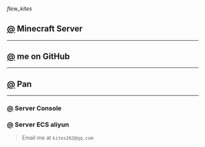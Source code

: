 ###### *flew_kites*

## [@](https://kites262.top/mc/) Minecraft Server

---

## [@](https://github.com/kites262/) me on GitHub

---

## [@](http://kites262.top/pan/) Pan

---

### [@](http://kites262.top/mc/console) Server Console

### [@](http://120.27.201.6/#/overview) Server ECS aliyun

> Email me at `kites262@qq.com`